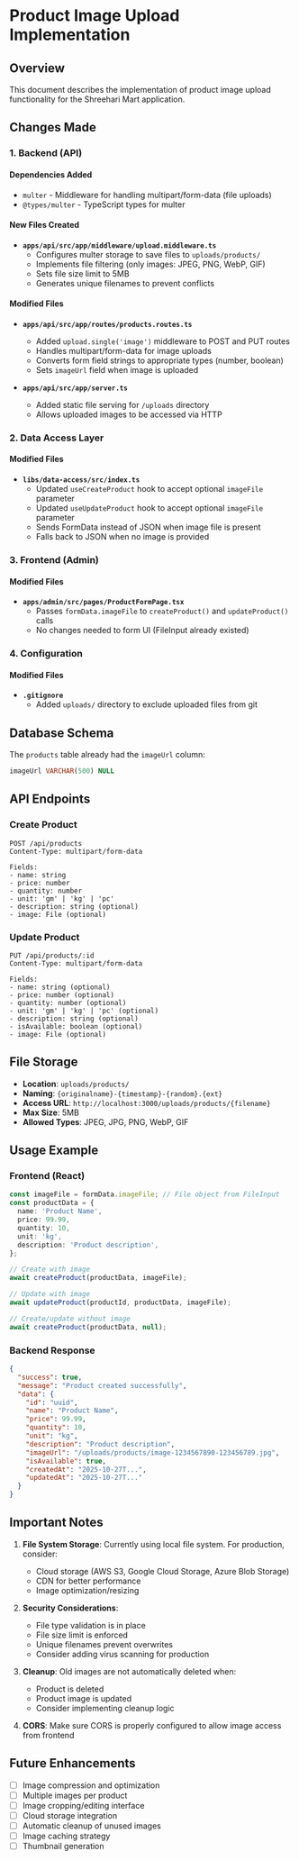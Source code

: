 # Product Image Upload Implementation

## Overview

This document describes the implementation of product image upload functionality for the Shreehari Mart application.

## Changes Made

### 1. Backend (API)

#### Dependencies Added

- `multer` - Middleware for handling multipart/form-data (file uploads)
- `@types/multer` - TypeScript types for multer

#### New Files Created

- **`apps/api/src/app/middleware/upload.middleware.ts`**
  - Configures multer storage to save files to `uploads/products/`
  - Implements file filtering (only images: JPEG, PNG, WebP, GIF)
  - Sets file size limit to 5MB
  - Generates unique filenames to prevent conflicts

#### Modified Files

- **`apps/api/src/app/routes/products.routes.ts`**
  - Added `upload.single('image')` middleware to POST and PUT routes
  - Handles multipart/form-data for image uploads
  - Converts form field strings to appropriate types (number, boolean)
  - Sets `imageUrl` field when image is uploaded

- **`apps/api/src/app/server.ts`**
  - Added static file serving for `/uploads` directory
  - Allows uploaded images to be accessed via HTTP

### 2. Data Access Layer

#### Modified Files

- **`libs/data-access/src/index.ts`**
  - Updated `useCreateProduct` hook to accept optional `imageFile` parameter
  - Updated `useUpdateProduct` hook to accept optional `imageFile` parameter
  - Sends FormData instead of JSON when image file is present
  - Falls back to JSON when no image is provided

### 3. Frontend (Admin)

#### Modified Files

- **`apps/admin/src/pages/ProductFormPage.tsx`**
  - Passes `formData.imageFile` to `createProduct()` and `updateProduct()` calls
  - No changes needed to form UI (FileInput already existed)

### 4. Configuration

#### Modified Files

- **`.gitignore`**
  - Added `uploads/` directory to exclude uploaded files from git

## Database Schema

The `products` table already had the `imageUrl` column:

```sql
imageUrl VARCHAR(500) NULL
```

## API Endpoints

### Create Product

```
POST /api/products
Content-Type: multipart/form-data

Fields:
- name: string
- price: number
- quantity: number
- unit: 'gm' | 'kg' | 'pc'
- description: string (optional)
- image: File (optional)
```

### Update Product

```
PUT /api/products/:id
Content-Type: multipart/form-data

Fields:
- name: string (optional)
- price: number (optional)
- quantity: number (optional)
- unit: 'gm' | 'kg' | 'pc' (optional)
- description: string (optional)
- isAvailable: boolean (optional)
- image: File (optional)
```

## File Storage

- **Location**: `uploads/products/`
- **Naming**: `{originalname}-{timestamp}-{random}.{ext}`
- **Access URL**: `http://localhost:3000/uploads/products/{filename}`
- **Max Size**: 5MB
- **Allowed Types**: JPEG, JPG, PNG, WebP, GIF

## Usage Example

### Frontend (React)

```typescript
const imageFile = formData.imageFile; // File object from FileInput
const productData = {
  name: 'Product Name',
  price: 99.99,
  quantity: 10,
  unit: 'kg',
  description: 'Product description',
};

// Create with image
await createProduct(productData, imageFile);

// Update with image
await updateProduct(productId, productData, imageFile);

// Create/update without image
await createProduct(productData, null);
```

### Backend Response

```json
{
  "success": true,
  "message": "Product created successfully",
  "data": {
    "id": "uuid",
    "name": "Product Name",
    "price": 99.99,
    "quantity": 10,
    "unit": "kg",
    "description": "Product description",
    "imageUrl": "/uploads/products/image-1234567890-123456789.jpg",
    "isAvailable": true,
    "createdAt": "2025-10-27T...",
    "updatedAt": "2025-10-27T..."
  }
}
```

## Important Notes

1. **File System Storage**: Currently using local file system. For production, consider:
   - Cloud storage (AWS S3, Google Cloud Storage, Azure Blob Storage)
   - CDN for better performance
   - Image optimization/resizing

2. **Security Considerations**:
   - File type validation is in place
   - File size limit is enforced
   - Unique filenames prevent overwrites
   - Consider adding virus scanning for production

3. **Cleanup**: Old images are not automatically deleted when:
   - Product is deleted
   - Product image is updated
   - Consider implementing cleanup logic

4. **CORS**: Make sure CORS is properly configured to allow image access from frontend

## Future Enhancements

- [ ] Image compression and optimization
- [ ] Multiple images per product
- [ ] Image cropping/editing interface
- [ ] Cloud storage integration
- [ ] Automatic cleanup of unused images
- [ ] Image caching strategy
- [ ] Thumbnail generation
